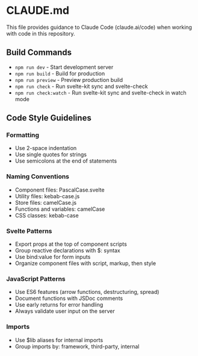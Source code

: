 # CLAUDE.md

This file provides guidance to Claude Code (claude.ai/code) when working with code in this repository.

## Build Commands
- `npm run dev` - Start development server
- `npm run build` - Build for production
- `npm run preview` - Preview production build
- `npm run check` - Run svelte-kit sync and svelte-check
- `npm run check:watch` - Run svelte-kit sync and svelte-check in watch mode

## Code Style Guidelines

### Formatting
- Use 2-space indentation
- Use single quotes for strings
- Use semicolons at the end of statements

### Naming Conventions
- Component files: PascalCase.svelte
- Utility files: kebab-case.js
- Store files: camelCase.js
- Functions and variables: camelCase
- CSS classes: kebab-case

### Svelte Patterns
- Export props at the top of component scripts
- Group reactive declarations with $: syntax
- Use bind:value for form inputs
- Organize component files with script, markup, then style

### JavaScript Patterns
- Use ES6 features (arrow functions, destructuring, spread)
- Document functions with JSDoc comments
- Use early returns for error handling
- Always validate user input on the server

### Imports
- Use $lib aliases for internal imports
- Group imports by: framework, third-party, internal